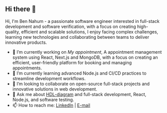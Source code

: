 ## Hi there 👋

Hi, I'm Ben Nahum - a passionate software engineer interested in full-stack development and software verification, with a focus on creating high-quality, efficient and scalable solutions, I enjoy facing complex challenges, learning new technologies and collaborating between teams to deliver innovative products.

- 🔭 I’m currently working on *My appointment*, A appointment management system using React, Next.js and MongoDB, with a focus on creating an efficient, user-friendly platform for booking and managing appointments.
- 🌱 I’m currently learning advanced Node.js and CI/CD practices to streamline development workflows.
- 👯 I’m looking to collaborate on open-source full-stack projects and innovative solutions in web development.
- 💬 Ask me about [HDL-diagram](https://github.com/BenNahum6/hdl-diagram) and full-stack development, React, Node.js, and software testing.
- 📫 How to reach me: [LinkedIn](https://www.linkedin.com/in/ben-nahum-5039331b4/) | [E-mail](bennahum6@gmail.com)
